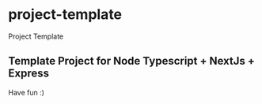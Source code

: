 # project-template
Project Template

## Template Project for Node Typescript + NextJs + Express

Have fun :)

